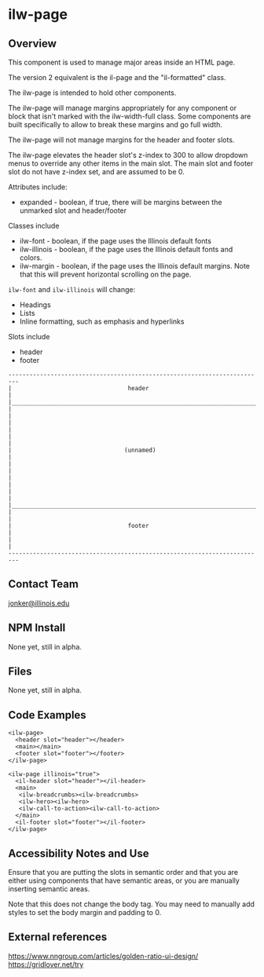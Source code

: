 # ilw-page

## Overview

This component is used to manage major areas inside an HTML page. 

The version 2 equivalent is the il-page and the "il-formatted" class. 

The ilw-page is intended to hold other components. 

The ilw-page will manage margins appropriately for any component or block that isn't marked with the ilw-width-full class. Some components are built specifically to allow to break these margins and go full width. 

The ilw-page will not manage margins for the header and footer slots. 

The ilw-page elevates the header slot's z-index to 300 to allow dropdown menus to override any other items in the main slot. The main slot and footer slot do not have z-index set, and are assumed to be 0. 

Attributes include:

  * expanded - boolean, if true, there will be margins between the unmarked slot and header/footer

Classes include

  * ilw-font - boolean, if the page uses the Illinois default fonts
  * ilw-illinois - boolean, if the page uses the Illinois default fonts and colors. 
  * ilw-margin - boolean, if the page uses the Illinois default margins. Note that this will prevent horizontal scrolling on the page. 

`ilw-font` and `ilw-illinois` will change:

  * Headings
  * Lists
  * Inline formatting, such as emphasis and hyperlinks

Slots include

  * header
  * footer


```
-------------------------------------------------------------------------
|                                 header                                |
|_______________________________________________________________________|
|                                                                       |
|                                                                       |
|                                                                       |
|                                (unnamed)                              |
|                                                                       |
|                                                                       |
|                                                                       |
|_______________________________________________________________________|
|                                                                       |
|                                 footer                                |
|                                                                       |
-------------------------------------------------------------------------
```

## Contact Team

jonker@illinois.edu

## NPM Install

None yet, still in alpha.

## Files

None yet, still in alpha.

## Code Examples

```
<ilw-page>
  <header slot="header"></header>
  <main></main>
  <footer slot="footer"></footer>
</ilw-page>
```

```
<ilw-page illinois="true">
  <il-header slot="header"></il-header>
  <main>
   <ilw-breadcrumbs><ilw-breadcrumbs>
   <ilw-hero><ilw-hero>
   <ilw-call-to-action><ilw-call-to-action>
  </main>
  <il-footer slot="footer"></il-footer>
</ilw-page>
```

## Accessibility Notes and Use

Ensure that you are putting the slots in semantic order and that you are either using components that have semantic areas, or you are manually inserting semantic areas. 

Note that this does not change the body tag. You may need to manually add styles to set the body margin and padding to 0. 

## External references

https://www.nngroup.com/articles/golden-ratio-ui-design/
https://gridlover.net/try

